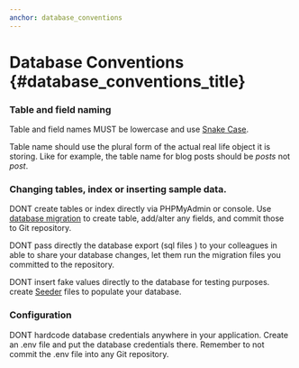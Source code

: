 ```yaml
---
anchor: database_conventions
---
```


# Database Conventions {#database_conventions_title}


### Table and field naming

Table and field names MUST be lowercase and use [Snake Case](https://en.wikipedia.org/wiki/Snake_case).

Table name should use the plural form of the actual real life object it is storing. Like for example, the table name for blog posts should be *posts* not *post*.


### Changing tables, index or inserting sample data. 

DONT create tables or index directly via PHPMyAdmin or console. Use [database migration](https://laravel.com/docs/5.2/migrations#writing-migrations) to create table, add/alter any fields, and commit those to Git repository. 

DONT pass directly the database export (sql files ) to your colleagues in able to share your database changes, let them run the migration files you committed to the repository.

DONT insert fake values directly to the database for testing purposes. create [Seeder](https://laravel.com/docs/5.2/seeding) files to populate your database.


### Configuration

DONT hardcode database credentials anywhere in your application. Create an .env file and put the database credentials there. Remember to not commit the .env file into any Git repository.

 